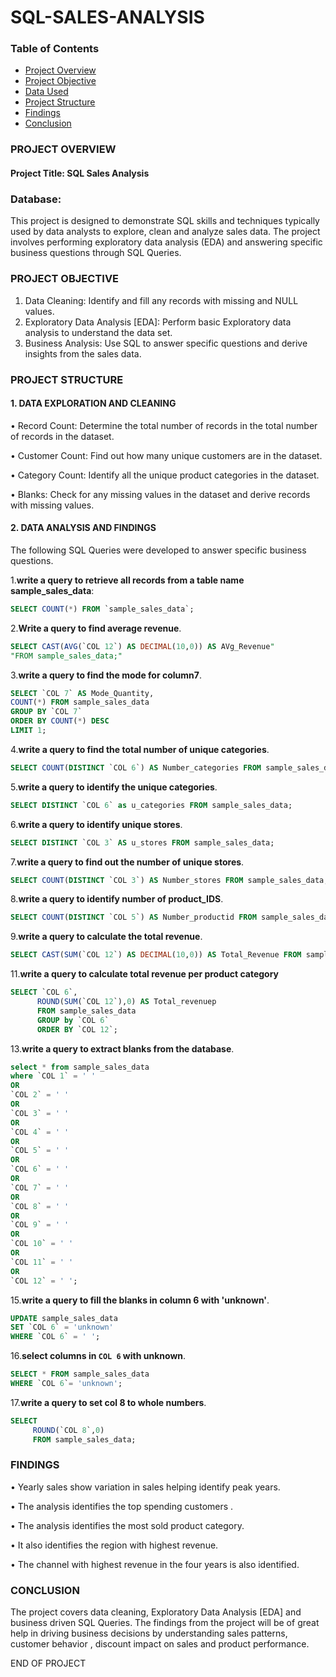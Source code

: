 # SQL-SALES-ANALYSIS
### Table of Contents  
- [ Project Overview](#project-overview)  
- [ Project Objective](#project-objective)  
- [ Data Used](#data-used)  
- [ Project Structure](#project-structure)  
- [ Findings](#findings)  
- [ Conclusion](#conclusion)
### PROJECT OVERVIEW
#### Project Title: SQL Sales Analysis
### Database:
This project is designed to demonstrate SQL skills and techniques typically used by data analysts to explore, clean and analyze sales data. The project involves performing exploratory data analysis (EDA) and answering specific business questions through SQL Queries.
### PROJECT OBJECTIVE
1.	Data Cleaning: Identify and fill any records with missing and NULL values.
2.	Exploratory Data Analysis [EDA]: Perform basic Exploratory data analysis to understand the data set.
3.	Business Analysis: Use SQL to answer specific questions and derive insights from the sales data.
### PROJECT STRUCTURE

#### 1.	DATA EXPLORATION AND CLEANING
 •	Record Count: Determine the total number of records in the total number of records in the dataset.
 
 •	Customer Count: Find out how many unique customers are in the dataset.
 
 •	Category Count: Identify all the unique product categories in the dataset.
 
 •	Blanks: Check for any missing values in the dataset and derive records with missing values.
 
#### 2.	DATA ANALYSIS AND FINDINGS

The following SQL Queries were developed to answer specific business questions.

1.**write a query to retrieve all records from a table name sample_sales_data**:

```sql
SELECT COUNT(*) FROM `sample_sales_data`;
```

2.**Write a query to find average revenue**.
```sql
SELECT CAST(AVG(`COL 12`) AS DECIMAL(10,0)) AS AVg_Revenue"
"FROM sample_sales_data;"
```
3.**write a query to find the mode for column7**.
```sql
SELECT `COL 7` AS Mode_Quantity,
COUNT(*) FROM sample_sales_data
GROUP BY `COL 7`
ORDER BY COUNT(*) DESC
LIMIT 1;
```
4.**write a query to find the total number of unique categories**.
```sql
SELECT COUNT(DISTINCT `COL 6`) AS Number_categories FROM sample_sales_data;
```
5.**write a query to identify the unique categories**.
```sql
SELECT DISTINCT `COL 6` as u_categories FROM sample_sales_data;
```
6.**write a query to identify unique stores**.
```sql
SELECT DISTINCT `COL 3` AS u_stores FROM sample_sales_data;
```
7.**write a query to find out the number of unique stores**.
```sql
SELECT COUNT(DISTINCT `COL 3`) AS Number_stores FROM sample_sales_data;
```
8.**write a query to identify number of product_IDS**.
```sql
SELECT COUNT(DISTINCT `COL 5`) AS Number_productid FROM sample_sales_data;
```
9.**write a query to calculate the total revenue**.
```sql
SELECT CAST(SUM(`COL 12`) AS DECIMAL(10,0)) AS Total_Revenue FROM sample_sales_data;
```
11.**write a query to calculate total revenue per product category**
```sql
SELECT `COL 6`,
      ROUND(SUM(`COL 12`),0) AS Total_revenuep
      FROM sample_sales_data
      GROUP by `COL 6`
      ORDER BY `COL 12`;
```      
13.**write a query to extract blanks from the database**.
```sql
select * from sample_sales_data
where `COL 1` = ' '
OR 
`COL 2` = ' '
OR
`COL 3` = ' '
OR
`COL 4` = ' '
OR
`COL 5` = ' '
OR
`COL 6` = ' '
OR
`COL 7` = ' '
OR
`COL 8` = ' '
OR
`COL 9` = ' '
OR
`COL 10` = ' '
OR
`COL 11` = ' '
OR
`COL 12` = ' ';
```
15.**write a query to fill the blanks in column 6 with 'unknown'**.
```sql
UPDATE sample_sales_data
SET `COL 6` = 'unknown'
WHERE `COL 6` = ' ';
```
16.**select columns in `COL 6` with unknown**.
```sql
SELECT * FROM sample_sales_data
WHERE `COL 6`= 'unknown';
```
17.**write a query to set col 8 to whole numbers**.
```sql
SELECT 
     ROUND(`COL 8`,0)
     FROM sample_sales_data;
```
### FINDINGS
•	Yearly sales show variation in sales helping identify peak years.

•	The analysis identifies the top spending customers .

•	The analysis identifies the most sold product category.

•	It also identifies the region with highest revenue.

•	The channel with highest revenue in the four years is also identified.

### CONCLUSION

The project covers data cleaning, Exploratory Data Analysis [EDA] and business driven SQL Queries. The findings from the project will be of great help in driving business decisions by understanding sales patterns, customer behavior , discount impact on sales and product performance.

 END OF PROJECT   
